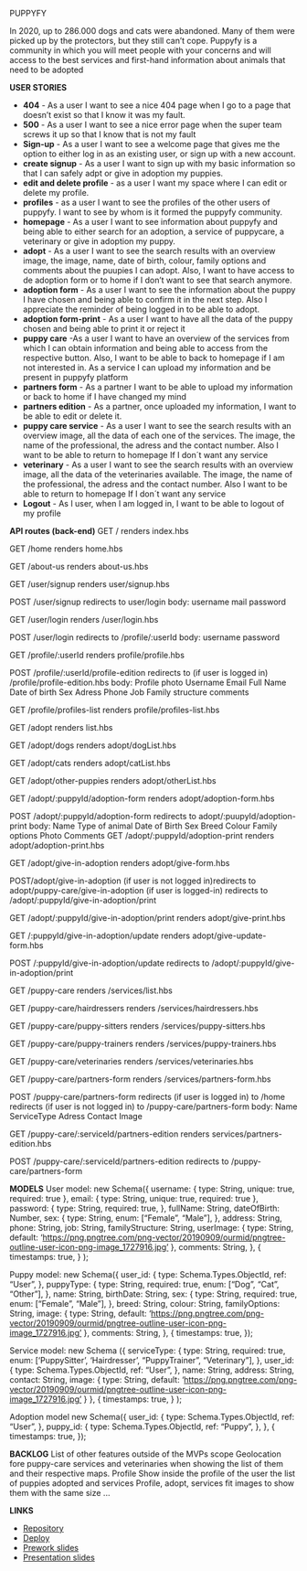 PUPPYFY

In 2020, up to 286.000 dogs and cats were abandoned. Many of them were picked up by the protectors, but they still can’t cope.
Puppyfy is a community in which you will meet people with your concerns and will access to the best services and first-hand information about animals that need to be adopted

**USER STORIES**
- **404** - As a user I want to see a nice 404 page when I go to a page that doesn’t exist so that I know it was my fault.
- **500** - As a user I want to see a nice error page when the super team screws it up so that I know that is not my fault
- **Sign-up** - As a user I want to see a welcome page that gives me the option to either log in as an existing user, or sign up with a new account.
- **create signup** - As a user I want to sign up with my basic information so that I can safely adpt or give in adoption my puppies.
- **edit and delete profile** - as a user I want my space where I can edit or delete my profile.
- **profiles** - as a user I want to see the profiles of the other users of puppyfy. I want to see by whom is it formed the puppyfy community.
- **homepage** - As a user I want to see information about puppyfy and being  able to either search for an adoption, a service of puppycare, a veterinary or give in adoption my puppy.
- **adopt** -  As a user I want to see the search results with an overview image, the image, name, date of birth, colour, family options and comments about the puupies I can adopt. Also, I want to have access to de adoption form or to home if I don’t want to see that search anymore.
- **adoption form** - As a user I want to see the information about the puppy I have chosen and being able to confirm it in the next step. Also I appreciate the reminder of being logged in to be able to adopt.
- **adoption form-print** - As a user I want to have all the data of the puppy chosen and being able to print it or reject it
- **puppy care** -As a user I want to have an overview of the services from which I can obtain information and being able to access from the respective button. Also, I want to be able to back to homepage if I am not interested in.
  As a service I can upload my information and be present in puppyfy platform
- **partners form** - As a partner I want to be able to upload my information or back to home if I have changed my mind
- **partners edition** - As a partner, once uploaded my information, I want to be able to edit or delete it.
- **puppy care service** - As a user I want to see the search results with an overview image, all the data of each one of the services. The image, the name of the professional, the adress and the contact number. Also I want to be able to return to homepage If I don´t want any service
- **veterinary** - As a user I want to see the search results with an overview image, all the data of the veterinaries available. The image, the name of the professional, the adress and the contact number. Also I want to be able to return to homepage If I don´t want any service
- **Logout** - As I user, when I am logged in, I want to be able to logout of my profile


**API routes (back-end)**
GET /
    renders index.hbs

GET /home
    renders home.hbs

GET /about-us
    renders about-us.hbs

GET /user/signup
    renders user/signup.hbs

POST /user/signup
    redirects to user/login
        body:
            username
            mail
            password

GET /user/login
    renders /user/login.hbs

POST /user/login
    redirects to /profile/:userId
        body:
            username
            password
            
GET /profile/:userId
    renders profile/profile.hbs

POST /profile/:userId/profile-edition
    redirects to (if user is logged in) /profile/profile-edition.hbs
        body:
            Profile photo
            Username
            Email
            Full Name
            Date of birth
            Sex
            Adress
            Phone
            Job
            Family structure
            comments

GET /profile/profiles-list
    renders profile/profiles-list.hbs

GET /adopt
    renders list.hbs

GET /adopt/dogs
    renders adopt/dogList.hbs

GET /adopt/cats
    renders adopt/catList.hbs

GET /adopt/other-puppies
    renders adopt/otherList.hbs

GET /adopt/:puppyId/adoption-form
    renders adopt/adoption-form.hbs

POST /adopt/:puppyId/adoption-form
    redirects to adopt/:puupyId/adoption-print
        body:
            Name
            Type of animal
            Date of Birth
            Sex
            Breed
            Colour
            Family options
            Photo
            Comments
GET /adopt/:puppyId/adoption-print
    renders adopt/adoption-print.hbs

GET /adopt/give-in-adoption
    renders adopt/give-form.hbs

POST/adopt/give-in-adoption
    (if user is not logged in)redirects to adopt/puppy-care/give-in-adoption
    (if user is logged-in)
    redirects to /adopt/:puppyId/give-in-adoption/print

GET /adopt/:puppyId/give-in-adoption/print
    renders adopt/give-print.hbs

GET /:puppyId/give-in-adoption/update
    renders adopt/give-update-form.hbs

POST /:puppyId/give-in-adoption/update
    redirects to /adopt/:puppyId/give-in-adoption/print

GET /puppy-care
    renders /services/list.hbs

GET /puppy-care/hairdressers
    renders /services/hairdressers.hbs

GET /puppy-care/puppy-sitters
    renders /services/puppy-sitters.hbs

GET /puppy-care/puppy-trainers
    renders /services/puppy-trainers.hbs

GET /puppy-care/veterinaries
    renders /services/veterinaries.hbs

GET /puppy-care/partners-form
    renders /services/partners-form.hbs

POST  /puppy-care/partners-form
    redirects (if user is logged in) to /home
    redirects (if user is not logged in) to /puppy-care/partners-form
    body:
        Name
        ServiceType
        Adress
        Contact
        Image

GET /puppy-care/:serviceId/partners-edition
    renders services/partners-edition.hbs

POST /puppy-care/:serviceId/partners-edition
    redirects to /puppy-care/partners-form

**MODELS**
User model: new Schema({
        username: {
            type: String,
            unique: true,
            required: true
        },
        email: {
            type: String,
            unique: true,
            required: true
        },
        password: {
            type: String,
            required: true,
        },
        fullName: String,
        dateOfBirth: Number,
        sex: {
            type: String,
            enum: [“Female”, “Male”],
        },
        address: String,
        phone: String,
        job: String,
        familyStructure: String,
        userImage: {
            type: String,
            default: ‘https://png.pngtree.com/png-vector/20190909/ourmid/pngtree-outline-user-icon-png-image_1727916.jpg’
        },
        comments: String,
    },
    {
        timestamps: true,
    }
);

Puppy model: new Schema({
    user_id: {
        type: Schema.Types.ObjectId,
        ref: “User”,
    },
    puppyType: {
        type: String,
        required: true,
        enum: [“Dog”, “Cat”, “Other”],
    },
    name: String,
    birthDate: String,
    sex: {
        type: String,
        required: true,
        enum: [“Female”, “Male”],
    },
    breed: String,
    colour: String,
    familyOptions: String,
    image: {
        type: String,
        default: ‘https://png.pngtree.com/png-vector/20190909/ourmid/pngtree-outline-user-icon-png-image_1727916.jpg’
    },
    comments: String,
}, {
    timestamps: true,
});

Service model: new Schema ({
        serviceType: {
            type: String,
            required: true,
            enum: [‘PuppySitter’, ‘Hairdresser’, “PuppyTrainer”, “Veterinary”],
        },
        user_id: {
            type: Schema.Types.ObjectId,
            ref: “User”,
        },
        name: String,
        address: String,
        contact: String,
        image: {
            type: String,
            default: ‘https://png.pngtree.com/png-vector/20190909/ourmid/pngtree-outline-user-icon-png-image_1727916.jpg’
        }
    },
    {
        timestamps: true,
    }
);

Adoption model  new Schema({
    user_id: {
        type: Schema.Types.ObjectId,
        ref: “User”,
    },
    puppy_id: {
        type: Schema.Types.ObjectId,
        ref: “Puppy”,
    },
}, {
    timestamps: true,
});

**BACKLOG**
List of other features outside of the MVPs scope
Geolocation fore puppy-care services and veterinaries when showing the list of them and their respective maps.
Profile
Show inside the profile of the user the list of puppies adopted and services
Profile, adopt, services
fit images to show them with the same size
...


**LINKS**
- [Repository](https://github.com/calonsogarcia/puppyfy.git)
- [Deploy](https://puppyfy-lovers.herokuapp.com)
- [Prework slides](https://docs.google.com/presentation/d/1i8V07ejXQkYsXlFxvF4lmfWR2QwiZxJySqrv5EzJQhU/edit?usp=sharing)
- [Presentation slides](https://docs.google.com/presentation/d/1JfHtWnKB3mvnpeHKJlfWQdFs6rCyH4wiHI6L_kvLLX4/edit?usp=sharing)




